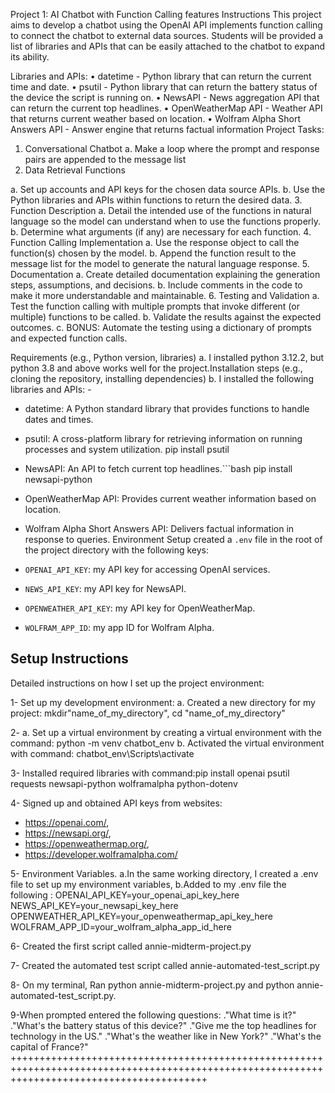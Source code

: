 Project 1: AI Chatbot with Function Calling features
Instructions
This project aims to develop a chatbot using the OpenAI API implements function calling to connect the chatbot to external data sources. Students will be provided a list of libraries and APIs that can be easily attached to the chatbot to expand its ability. 

Libraries and APIs: 
•	datetime - Python library that can return the current time and date. 
•	psutil - Python library that can return the battery status of the device the script is running on. 
•	NewsAPI - News aggregation API that can return the current top headlines. 
•	OpenWeatherMap API - Weather API that returns current weather based on location. 
•	Wolfram Alpha Short Answers API - Answer engine that returns factual information
Project Tasks: 
1.	Conversational Chatbot 
a.	Make a loop where the prompt and response pairs are appended to the message list
2.	Data Retrieval Functions 

a.	Set up accounts and API keys for the chosen data source APIs.
b.	Use the Python libraries and APIs within functions to return the desired data. 
3.	Function Description 
a.	Detail the intended use of the functions in natural language so the model can understand when to use the functions properly. 
b.	Determine what arguments (if any) are necessary for each function. 
4.	Function Calling Implementation 
a.	Use the response object to call the function(s) chosen by the model. 
b.	Append the function result to the message list for the model to generate the natural language response. 
5.	Documentation 
a.	Create detailed documentation explaining the generation steps, assumptions, and decisions.
b.	Include comments in the code to make it more understandable and maintainable. 
6.	Testing and Validation 
a.	Test the function calling with multiple prompts that invoke different (or multiple) functions to be called. 
b.	Validate the results against the expected outcomes. 
c.	BONUS: Automate the testing using a dictionary of prompts and expected function calls.


Requirements (e.g., Python version, libraries)
a. I installed python 3.12.2, but python 3.8 and above works well for the project.Installation steps (e.g., cloning the repository, installing dependencies)
b. I installed the following libraries and APIs: -

- datetime: A Python standard library that provides functions to handle dates and times.

- psutil: A cross-platform library for retrieving information on running processes and system utilization.
pip install psutil
- NewsAPI: An API to fetch current top headlines.```bash
pip install newsapi-python
- OpenWeatherMap API: Provides current weather information based on location.
- Wolfram Alpha Short Answers API: Delivers factual information in response to queries.
Environment Setup
created a `.env` file in the root of the project directory with the following keys:
- `OPENAI_API_KEY`: my API key for accessing OpenAI services.
- `NEWS_API_KEY`: my API key for NewsAPI.
- `OPENWEATHER_API_KEY`: my API key for OpenWeatherMap.
- `WOLFRAM_APP_ID`: my app ID for Wolfram Alpha.

## Setup Instructions

Detailed instructions on how I set up the project environment:

1- Set up my development environment:
a. Created a new directory for my project: mkdir"name_of_my_directory", cd "name_of_my_directory"

2- a. Set up a virtual environment by creating a virtual environment with the command: python -m venv chatbot_env
b. Activated the virtual environment with command: chatbot_env\Scripts\activate

3- Installed required libraries with command:pip install openai psutil requests newsapi-python wolframalpha python-dotenv

4- Signed up and obtained API keys from websites:

- <https://openai.com/>,
- <https://newsapi.org/>,
- <https://openweathermap.org/>,
- <https://developer.wolframalpha.com/>

5- Environment Variables.
a.In the same working directory, I created a .env file to set up my environment variables,
b.Added to my .env file the following : 
OPENAI_API_KEY=your_openai_api_key_here
   NEWS_API_KEY=your_newsapi_key_here
   OPENWEATHER_API_KEY=your_openweathermap_api_key_here
   WOLFRAM_APP_ID=your_wolfram_alpha_app_id_here

6- Created the first script called annie-midterm-project.py

7- Created the automated test script called annie-automated-test_script.py

8- On my terminal, Ran python annie-midterm-project.py and python annie-automated-test_script.py.

9-When prompted entered the following questions:
."What time is it?"
."What's the battery status of this device?"
."Give me the top headlines for technology in the US."
."What's the weather like in New York?"
."What's the capital of France?"
++++++++++++++++++++++++++++++++++++++++++++++++++++++++++++++++++++++++++++++++++++++++++++++++++++++++++++++++++++++++++++++++++++++++++++++



